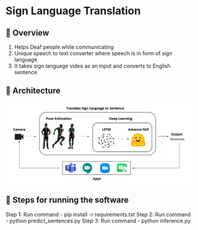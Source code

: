 # Sign Language Translation

## 🚀 Overview  
1. Helps Deaf people while communicating
2. Unique speech to text converter where speech is in form of sign language
3. It takes sign language video as an input and converts to English sentence

## 📂 Architecture
![alt text](image.png)

## 🚀 Steps for running the software
Step 1: Run command - pip install -r requirements.txt
Step 2: Run command - python predict_sentences.py
Step 3: Run command - python inference.py